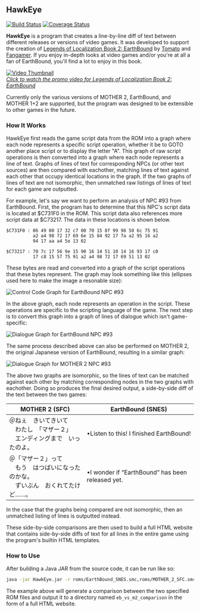 ## HawkEye
[![Build Status](https://travis-ci.org/mrtenda/HawkEye.svg?branch=master)](https://travis-ci.org/mrtenda/HawkEye) [![Coverage Status](https://codecov.io/gh/mrtenda/HawkEye/branch/master/graph/badge.svg)](https://codecov.io/gh/mrtenda/HawkEye)


**HawkEye** is a program that creates a line-by-line diff of text between different releases or versions of video games. It was developed to support the creation of [Legends of Localization Book 2: EarthBound](http://www.legendsoflocalization.com/ebbook) by [Tomato](https://www.twitter.com/ClydeMandelin) and [Fangamer](https://www.fangamer.com). If you enjoy in-depth looks at video games and/or you're at all a fan of EarthBound, you'll find a lot to enjoy in this book.

[![Video Thumbnail](http://img.youtube.com/vi/bv6tmRkhJhI/0.jpg)](http://www.youtube.com/watch?v=bv6tmRkhJhI)<br>
[*Click to watch the promo video for Legends of Localization Book 2: EarthBound*](http://www.youtube.com/watch?v=bv6tmRkhJhI)

Currently only the various versions of MOTHER 2, EarthBound, and MOTHER 1+2 are supported, but the program was designed to be extensible to other games in the future.

### How It Works

HawkEye first reads the game script data from the ROM into a graph where each node represents a specific script operation, whether it be to GOTO another place script or to display the letter "A". This graph of raw script operations is then converted into a graph where each node represents a line of text. Graphs of lines of text for corresponding NPCs (or other text sources) are then compared with eachother, matching lines of text against each other that occupy identical locations in the graph. If the two graphs of lines of text are not isomorphic, then unmatched raw listings of lines of text for each game are outputted.

For example, let's say we want to perform an analysis of NPC #93 from EarthBound. First, the program has to determine that this NPC's script data is located at $C731F0 in the ROM. This script data also references more script data at $C73217. The data in these locations is shown below.

```
$C731F0 : 06 49 00 17 32 c7 00 70 15 8f 99 96 50 6c 75 91
          a2 a4 98 72 17 69 6e 15 84 92 17 7a a2 95 16 a2
          94 17 aa a4 5e 13 02
          
$C73217 : 70 7c 17 56 9e 15 90 16 14 51 10 14 16 93 17 c0
          17 c8 15 57 75 91 a2 a4 98 72 17 69 51 13 02
```

These bytes are read and converted into a graph of the script operations that these bytes represent. The graph may look something like this (ellipses used here to make the image a resonable size):

![Control Code Graph for EarthBound NPC #93](https://cloud.githubusercontent.com/assets/1281326/21471324/3c3615f8-ca63-11e6-98b8-86b611730d6f.png)

In the above graph, each node represents an operation in the script. These operations are specific to the scripting language of the game. The next step is to convert this graph into a graph of lines of dialogue which isn't game-specific:

![Dialogue Graph for EarthBound NPC #93](https://cloud.githubusercontent.com/assets/1281326/21471302/318ad144-ca62-11e6-8d98-45d0bd504fe7.png)

The same process described above can also be performed on MOTHER 2, the original Japanese version of EarthBound, resulting in a similar graph:

![Dialogue Graph for MOTHER 2 NPC #93](https://cloud.githubusercontent.com/assets/1281326/21471308/9a9463a8-ca62-11e6-9315-124c8746bfbb.png)

The above two graphs are isomorphic, so the lines of text can be matched against each other by matching corresponding nodes in the two graphs with eachother. Doing so produces the final desired output, a side-by-side diff of the text between the two games:

| MOTHER 2 (SFC)| EarthBound (SNES) |
| ------------- | ------------- |
| ＠ねぇ　きいてきいて<br>　わたし　「マザー２」<br>　エンディングまで　いったのよ。 | •Listen to this!  I finished EarthBound! |
| ＠「マザー２」って<br>　もう　はつばいになったのかな。<br>　ずいぶん　おくれてたけど……。 | •I wonder if “EarthBound” has been released yet. |

In the case that the graphs being compared are not isomorphic, then an unmatched listing of lines is outputted instead.

These side-by-side comparisons are then used to build a full HTML website that contains side-by-side diffs of text for all lines in the entire game using the program's builtin HTML templates.

### How to Use

After building a Java JAR from the source code, it can be run like so:

```bash
java -jar HawkEye.jar -r roms/EarthBound_SNES.smc,roms/MOTHER_2_SFC.smc -o eb_vs_m2_comparison
```

The example above will generate a comparison between the two specified ROM files and output it to a directory named `eb_vs_m2_comparison` in the form of a full HTML website.

